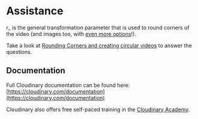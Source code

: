 # Assistance

_r__ is the general transformation parameter that is used to round corners of the video (and images too, with [even more options](https://cloudinary.com/documentation/transformation_reference#r_round_corners)!). 

Take a look at [Rounding Corners and creating circular videos](https://cloudinary.com/documentation/video_manipulation_and_delivery#rounding_corners_and_creating_circular_videos) to answer the questions.


## Documentation
Full Cloudinary documentation can be found here:
[https://cloudinary.com/documentation](https://cloudinary.com/documentation)

Cloudinary also offers free self-paced training in the [Cloudinary Academy](https://training.cloudinary.com/).

